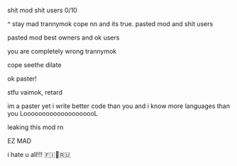 shit mod shit users 0/10

^ stay mad trannymok
cope nn and its true. pasted mod and shit users

pasted mod best owners and ok users

you are completely wrong trannymok

cope seethe dilate

ok paster! 

stfu vaimok, retard

im a paster yet i write better code than you and i know more languages than you LoooooooooooooooooooL

leaking this mod rn

EZ MAD

i hate u all!!! 🇫🇮🚫🇷🇺
